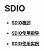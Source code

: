 # SDIO<a name="ZH-CN_TOPIC_0000001157479379"></a>

-   **[SDIO概述](SDIO概述.md)**  

-   **[SDIO使用指导](SDIO使用指导.md)**  

-   **[SDIO使用实例](SDIO使用实例.md)**  



